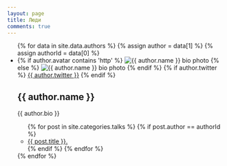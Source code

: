 ```yaml
---
layout: page
title: Люди
comments: true
---
```


<ul class="author-list">
{% for data in site.data.authors %}
  {% assign author = data[1] %}
  {% assign authorId = data[0] %}
  <li>
    <div class="bio-block">
      {% if author.avatar contains 'http' %}
      <img src="{{ author.avatar }}" class="bio-photo" alt="{{ author.name }} bio photo"></a>
      {% else %}
      <img src="{{ site.url }}/images/{{ author.avatar }}" class="bio-photo" alt="{{ author.name }} bio photo"></a>
      {% endif %}
      {% if author.twitter %}
      <span class="social-share-twitter">
        <a href="https://twitter.com/{{ author.twitter }}"><i class="fa fa-twitter-square"></i> {{ author.twitter }}</a>
      </span>
      {% endif %}
    </div>
    <h2 data-company="{{ author.company }}">{{ author.name }}</h2>
    <p>{{ author.bio }}</p>
    <ul class="post-list">
    {% for post in site.categories.talks %}
      {% if post.author == authorId %}
      <li><a href="{{ site.url }}{{ post.url }}">{{ post.title }}.</a></li> 
      {% endif %}  
    {% endfor %}
    </ul>
  </li>
{% endfor %}
</ul>